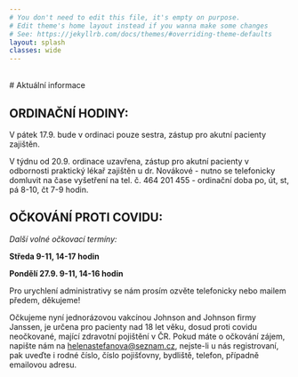 ```yaml
---
# You don't need to edit this file, it's empty on purpose.
# Edit theme's home layout instead if you wanna make some changes
# See: https://jekyllrb.com/docs/themes/#overriding-theme-defaults
layout: splash
classes: wide
---
```


<head>
  <link rel="shortcut icon" type="image/x-icon" href="/favicon.ico?">
  <style type="text/css">
   #my-br {
       opacity: 0;
    }
    h1 {
        color: #800080;
    }
  </style>
</head>

<div id="my-br">spacer</div>
# Aktuální informace

## ORDINAČNÍ HODINY:

V pátek 17.9. bude v ordinaci pouze sestra, zástup pro akutní pacienty zajištěn.

V týdnu od 20.9. ordinace uzavřena, zástup pro akutní pacienty v odbornosti praktický lékař zajištěn u dr. Novákové - nutno se telefonicky
domluvit na čase vyšetření na tel. č. 464 201 455 - ordinační doba po, út, st, pá 8-10, čt 7-9 hodin.

## OČKOVÁNÍ PROTI COVIDU:

*Další volné očkovací termíny:*

**Středa 9-11, 14-17 hodin**

**Pondělí 27.9. 9-11, 14-16 hodin**

Pro urychlení administrativy se nám prosím ozvěte telefonicky nebo mailem předem, děkujeme! 

Očkujeme nyní jednorázovou vakcínou Johnson and Johnson firmy Janssen, je určena pro pacienty nad 18 let věku, dosud proti
covidu neočkované, mající zdravotní pojištění v ČR. Pokud máte o očkování zájem, napište nám na helenastefanova@seznam.cz,
nejste-li u nás registrovaní, pak uveďte i rodné číslo, číslo pojišťovny, bydliště, telefon, případně emailovou adresu.
